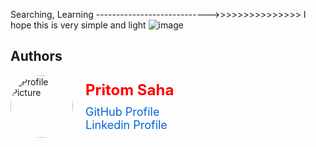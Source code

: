 Searching, Learning ---------------------------->>>>>>>>>>>>>>> 
I hope this is very simple and light 
![image](https://github.com/pritomsh/pritomsh.github.io/assets/58429037/d0db6a01-4f32-4ade-bfb8-6ebba64d2fe7)

## Authors
<div style="display: flex; align-items: center;">
    <img src="https://avatars.githubusercontent.com/pritomsh" alt="Profile Picture" width="100" height="100" style="border-radius: 50%; margin-right: 20px;">
    <div>
        <div style="font-size: 24px; font-weight: bold; margin-bottom: 10px; color: red">Pritom Saha</div>
        <a href="https://www.github.com/pritomsh" style="font-size: 18px; color: #0366d6; text-decoration: none;">GitHub Profile</a>
       <br>
        <a href="https://www.linkedin.com/in/pritomsh/" style="font-size: 18px; color: #0366d6; text-decoration: none;">Linkedin Profile</a>
    </div>
</div>
